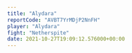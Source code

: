 ```yaml
---
title: "Alydara"
reportCode: "AVBT7YrMDjP2NnFH"
player: "Alydara"
fight: "Netherspite"
date: 2021-10-27T19:09:12.576000+00:00
---
```

